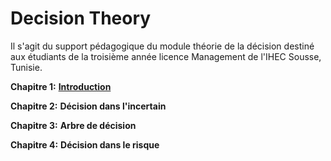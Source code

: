 # Decision Theory
Il s'agit du support pédagogique du module théorie de la décision destiné aux étudiants de la troisième année licence Management de l'IHEC Sousse, Tunisie.

__Chapitre 1:__ [__Introduction__](https://github.com/Hamrita/DT/blob/main/Chap%201/DT_Chap1.pdf)

__Chapitre 2:__  __Décision dans l'incertain__

__Chapitre 3:__ __Arbre de décision__

__Chapitre 4:__ __Décision dans le risque__
